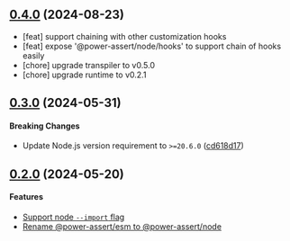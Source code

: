 ## [0.4.0](https://github.com/twada/power-assert-monorepo/releases/tag/node-v0.4.0) (2024-08-23)

  * [feat] support chaining with other customization hooks
  * [feat] expose '@power-assert/node/hooks' to support chain of hooks easily
  * [chore] upgrade transpiler to v0.5.0
  * [chore] upgrade runtime to v0.2.1

## [0.3.0](https://github.com/twada/power-assert-monorepo/releases/tag/node-v0.3.0) (2024-05-31)


#### Breaking Changes

- Update Node.js version requirement to `>=20.6.0` ([cd618d17](https://github.com/twada/power-assert-monorepo/commit/cd618d1749cad6df954956de00492dfeb9afa397))


## [0.2.0](https://github.com/twada/power-assert-monorepo/releases/tag/node-v0.2.0) (2024-05-20)


#### Features

- [Support node `--import` flag](https://github.com/twada/power-assert-monorepo/pull/8)
- [Rename @power-assert/esm to @power-assert/node](https://github.com/twada/power-assert-monorepo/pull/9)
